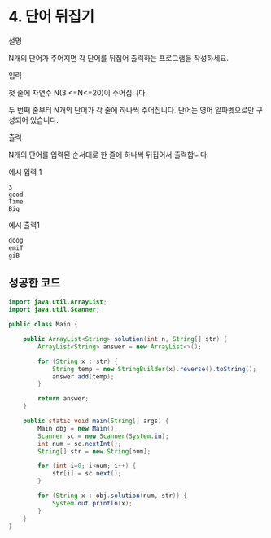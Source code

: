# 4. 단어 뒤집기

설명

N개의 단어가 주어지면 각 단어를 뒤집어 출력하는 프로그램을 작성하세요.

입력

첫 줄에 자연수 N(3 <=N<=20)이 주어집니다.

두 번째 줄부터 N개의 단어가 각 줄에 하나씩 주어집니다. 단어는 영어 알파벳으로만 구성되어 있습니다.

출력

N개의 단어를 입력된 순서대로 한 줄에 하나씩 뒤집어서 출력합니다.

예시 입력 1

```
3
good
Time
Big
```

예시 출력1

```java
doog
emiT
giB
```

## 성공한 코드

```java
import java.util.ArrayList;
import java.util.Scanner;

public class Main {

    public ArrayList<String> solution(int n, String[] str) {
        ArrayList<String> answer = new ArrayList<>();

        for (String x : str) {
            String temp = new StringBuilder(x).reverse().toString();
            answer.add(temp);
        }

        return answer;
    }

    public static void main(String[] args) {
        Main obj = new Main();
        Scanner sc = new Scanner(System.in);
        int num = sc.nextInt();
        String[] str = new String[num];

        for (int i=0; i<num; i++) {
            str[i] = sc.next();
        }

        for (String x : obj.solution(num, str)) {
            System.out.println(x);
        }
    }
}
```
